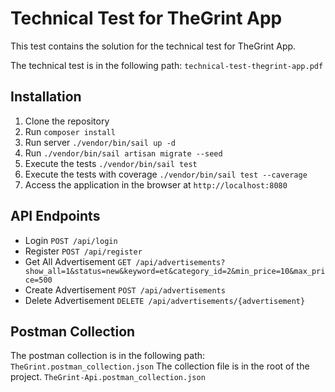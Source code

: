 # Technical Test for TheGrint App
This test contains the solution for the technical test for TheGrint App.

The technical test is in the following path: `technical-test-thegrint-app.pdf`

## Installation
1. Clone the repository
2. Run `composer install`
3. Run server `./vendor/bin/sail up -d`
4. Run `./vendor/bin/sail artisan migrate --seed`
5. Execute the tests `./vendor/bin/sail test`
6. Execute the tests with coverage `./vendor/bin/sail test --caverage`
7. Access the application in the browser at `http://localhost:8080`

## API Endpoints
- Login `POST /api/login`
- Register `POST /api/register`
- Get All Advertisement `GET /api/advertisements?show_all=1&status=new&keyword=et&category_id=2&min_price=10&max_price=500`
- Create Advertisement `POST /api/advertisements`
- Delete Advertisement `DELETE /api/advertisements/{advertisement}`

## Postman Collection

The postman collection is in the following path: `TheGrint.postman_collection.json`
The collection file is in the root of the project. `TheGrint-Api.postman_collection.json`

